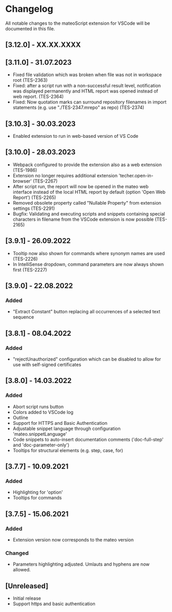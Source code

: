 # Changelog

All notable changes to the mateoScript extension for VSCode will be documented in this file.

## [3.12.0] - XX.XX.XXXX

## [3.11.0] - 31.07.2023

- Fixed file validation which was broken when file was not in workspace root (TES-2363)
- Fixed: after a script run with a non-successful result level, notification was displayed permanently and HTML report was opened instead of web report.  (TES-2364)
- Fixed: Now quotation marks can surround repository filenames in import statements (e.g. use "./TES-2347.mrepo" as repo) (TES-2374)

## [3.10.3] - 30.03.2023

- Enabled extension to run in web-based version of VS Code

## [3.10.0] - 28.03.2023

- Webpack configured to provide the extension also as a web extension (TES-1986)
- Extension no longer requires additional extension 'techer.open-in-browser' (TES-2267)
- After script run, the report will now be opened in the mateo web interface instead of the local HTML report by default (option 'Open Web Report') (TES-2265)
- Removed obsolete property called "Nullable Property" from extension settings (TES-2291)
- Bugfix: Validating and executing scripts and snippets containing special characters in filename from the VSCode extension is now possible (TES-2165)

## [3.9.1] - 26.09.2022

- Tooltip now also shown for commands where synonym names are used (TES-2226)
- In IntelliSense dropdown, command parameters are now always shown first (TES-2227)

## [3.9.0] - 22.08.2022

### Added

- "Extract Constant" button replacing all occurrences of a selected text sequence

## [3.8.1] - 08.04.2022

### Added

- "rejectUnauthorized" configuration which can be disabled to allow for use with self-signed certificates

## [3.8.0] - 14.03.2022

### Added

- Abort script runs button
- Colors added to VSCode log
- Outline
- Support for HTTPS and Basic Authentication
- Adjustable snippet language through configuration 'mateo.snippetLanguage'
- Code snippets to auto-insert documentation comments ('doc-full-step' and 'doc-parameter-only')
- Tooltips for structural elements (e.g. step, case, for)

## [3.7.7] - 10.09.2021

### Added

- Highlighting for 'option'
- Tooltips for commands

## [3.7.5] - 15.06.2021

### Added

- Extension version now corresponds to the mateo version

### Changed

- Parameters highlighting adjusted. Umlauts and hyphens are now allowed.

## [Unreleased]

- Initial release
- Support https and basic authentication
